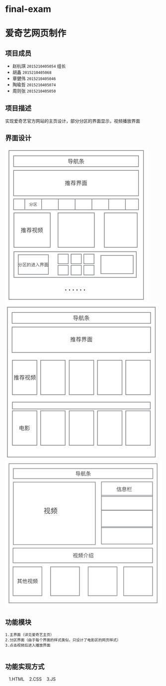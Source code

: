 # final-exam

# 爱奇艺网页制作

## 项目成员
* 赵杭琪 `2015210405054` 组长
* 胡鑫 `2015210405068`
* 章健伟 `2015210405046`
* 陶瑜哲 `2015210405074`
* 周则张 `2015210405050`

## 项目描述
实现爱奇艺官方网站的主页设计，部分分区的界面显示，视频播放界面

## 界面设计
![img/readme/mainpage.png](img/readme/mainpage.png)
![img/readme/movie.png](img/readme/movie.png)
![img/readme/play.png](img/readme/play.png)

## 功能模块
    1.主界面（详见爱奇艺主页）
    2.分区界面（由于每个界面的样式类似，只设计了电影区的网页样式）
    3.点击视频后进入播放界面
       
## 功能实现方式
    1.HTML
    2.CSS
    3.JS